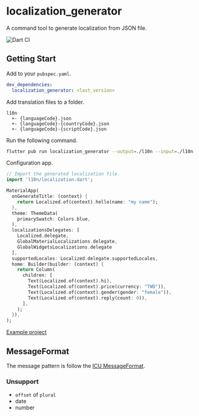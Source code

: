 # localization_generator

A command tool to generate localization from JSON file.

![Dart CI](https://github.com/shana0440/localization_generator/workflows/Dart%20CI/badge.svg?branch=master)

## Getting Start

Add to your `pubspec.yaml`.

```yaml
dev_dependencies:
  localization_generator: <last_version>
```

Add translation files to a folder.

```
l10n
  +- {languageCode}.json
  +- {languageCode}-{countryCode}.json
  +- {languageCode}-{scriptCode}.json
```

Run the following command.

```bash
flutter pub run localization_generator --output=./l10n --input=./l10n
```

Configuration app.

```dart
// Import the generated localization file.
import 'l10n/localization.dart';

MaterialApp(
  onGenerateTitle: (context) {
    return Localized.of(context).hello(name: "my name");
  },
  theme: ThemeData(
    primarySwatch: Colors.blue,
  ),
  localizationsDelegates: [
    Localized.delegate,
    GlobalMaterialLocalizations.delegate,
    GlobalWidgetsLocalizations.delegate
  ],
  supportedLocales: Localized.delegate.supportedLocales,
  home: Builder(builder: (context) {
    return Column(
      children: [
        Text(Localized.of(context).hi),
        Text(Localized.of(context).price(currency: "TWD")),
        Text(Localized.of(context).gender(gender: "female")),
        Text(Localized.of(context).reply(count: 0)),
      ],
    );
  }),
);
```

[Example project](./example)

## MessageFormat

The message pattern is follow the [ICU MessageFormat](https://unicode-org.github.io/icu/userguide/format_parse/messages/).

### Unsupport
- `offset` of `plural`
- date
- number
